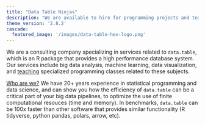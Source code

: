 ```yaml
---
title: "Data Table Ninjas"
description: "We are available to hire for programming projects and teaching seminars"
theme_version: '2.8.2'
cascade:
  featured_image: '/images/data-table-hex-logo.png'
---
```


We are a consulting company specializing in services related to
`data.table`, which is an R package that provides a high performance
database system. Our services include big data analysis, machine
learning, data visualization, and [teaching](/teaching/) specialized
programming classes related to these subjects.

[Who are we?](/contact/) We have 20+ years experience in statistical programming and data
science, and can show you how the efficiency of `data.table` can be a
critical part of your big data pipelines, to optimize the use of
finite computational resouces (time and memory). In benchmarks,
`data.table` can be 100x faster than other software that provides
similar functionality (R tidyverse, python pandas, polars, arrow,
etc).

